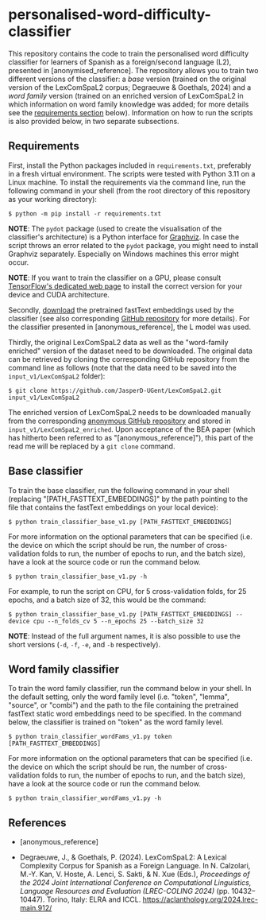 # personalised-word-difficulty-classifier

This repository contains the code to train the personalised word difficulty classifier for learners of Spanish as a foreign/second language (L2), presented in [anonymised_reference]. The repository allows you to train two different versions of the classifier: a *base* version (trained on the original version of the LexComSpaL2 corpus; Degraeuwe & Goethals, 2024) and a *word family* version (trained on an enriched version of LexComSpaL2 in which information on word family knowledge was added; for more details see the [requirements section](#requirements) below). Information on how to run the scripts is also provided below, in two separate subsections.

## Requirements

First, install the Python packages included in `requirements.txt`, preferably in a fresh virtual environment. The scripts were tested with Python 3.11 on a Linux machine. To install the requirements via the command line, run the following command in your shell (from the root directory of this repository as your working directory):

```shell
$ python -m pip install -r requirements.txt
```

**NOTE**: The `pydot` package (used to create the visualisation of the classifier's architecture) is a Python interface for [Graphviz](https://graphviz.org/). In case the script throws an error related to the `pydot` package, you might need to install Graphviz separately. Especially on Windows machines this error might occur.

**NOTE**: If you want to train the classifier on a GPU, please consult [TensorFlow's dedicated web page](https://www.tensorflow.org/install/pip) to install the correct version for your device and CUDA architecture.

Secondly, [download](https://zenodo.org/records/3255001) the pretrained fastText embeddings used by the classifier (see also corresponding [GitHub repository](https://github.com/BotCenter/spanishWordEmbeddings) for more details). For the classifier presented in [anonymous_reference], the L model was used.

Thirdly, the original LexComSpaL2 data as well as the "word-family enriched" version of the dataset need to be downloaded. The original data can be retrieved by cloning the corresponding GitHub repository from the command line as follows (note that the data need to be saved into the `input_v1/LexComSpaL2` folder):

```shell
$ git clone https://github.com/JasperD-UGent/LexComSpaL2.git input_v1/LexComSpaL2
```

The enriched version of LexComSpaL2 needs to be downloaded manually from the corresponding [anonymous GitHub repository](https://anonymous.4open.science/r/LexComSpaL2-enriched-word-families-101F) and stored in `input_v1/LexComSpaL2_enriched`. Upon acceptance of the BEA paper (which has hitherto been referred to as "[anonymous_reference]"), this part of the read me will be replaced by a `git clone` command.


## Base classifier

To train the base classifier, run the following command in your shell (replacing "[PATH_FASTTEXT_EMBEDDINGS]" by the path pointing to the file that contains the fastText embeddings on your local device):

```shell
$ python train_classifier_base_v1.py [PATH_FASTTEXT_EMBEDDINGS]
```

For more information on the optional parameters that can be specified (i.e. the device on which the script should be run, the number of cross-validation folds to run, the number of epochs to run, and the batch size), have a look at the source code or run the command below.

```shell
$ python train_classifier_base_v1.py -h
```

For example, to run the script on CPU, for 5 cross-validation folds, for 25 epochs, and a batch size of 32, this would be the command:

```shell
$ python train_classifier_base_v1.py [PATH_FASTTEXT_EMBEDDINGS] --device cpu --n_folds_cv 5 --n_epochs 25 --batch_size 32
```

**NOTE**: Instead of the full argument names, it is also possible to use the short versions (`-d`, `-f`, `-e`, and `-b` respectively).

## Word family classifier

To train the word family classifier, run the command below in your shell. In the default setting, only the word family level (i.e. "token", "lemma", "source", or "combi") and the path to the file containing the pretrained fastText static word embeddings need to be specified. In the command below, the classifier is trained on "token" as the word family level.

```shell
$ python train_classifier_wordFams_v1.py token [PATH_FASTTEXT_EMBEDDINGS]
```

For more information on the optional parameters that can be specified (i.e. the device on which the script should be run, the number of cross-validation folds to run, the number of epochs to run, and the batch size), have a look at the source code or run the command below.

```shell
$ python train_classifier_wordFams_v1.py -h
```

## References
- [anonymous_reference]

- Degraeuwe, J., & Goethals, P. (2024). LexComSpaL2: A Lexical Complexity Corpus for Spanish as a Foreign Language. In N. Calzolari, M.-Y. Kan, V. Hoste, A. Lenci, S. Sakti, & N. Xue (Eds.), *Proceedings of the 2024 Joint International Conference on Computational Linguistics, Language Resources and Evaluation (LREC-COLING 2024)* (pp. 10432–10447). Torino, Italy: ELRA and ICCL. https://aclanthology.org/2024.lrec-main.912/
